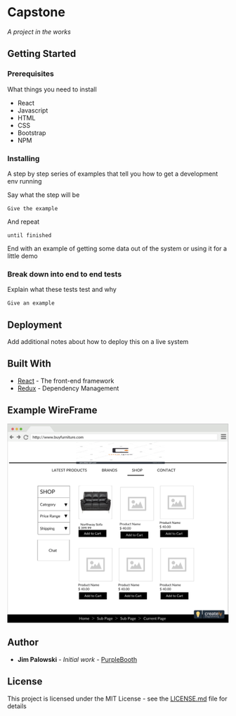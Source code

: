 # Capstone

_A project in the works_

## Getting Started


### Prerequisites

What things you need to install

* React
* Javascript
* HTML
* CSS
* Bootstrap
* NPM


### Installing

A step by step series of examples that tell you how to get a development env running

Say what the step will be

```
Give the example
```

And repeat

```
until finished
```

End with an example of getting some data out of the system or using it for a little demo

### Break down into end to end tests

Explain what these tests test and why

```
Give an example
```

## Deployment

Add additional notes about how to deploy this on a live system

## Built With

* [React](https://reactjs.org) - The front-end framework
* [Redux](https://redux.js.org) - Dependency Management

## Example WireFrame

![](src/assets/images/Mockup.png)

## Author

* **Jim Palowski** - *Initial work* - [PurpleBooth](https://github.com/jimpalowski)

## License

This project is licensed under the MIT License - see the [LICENSE.md](LICENSE.md) file for details

